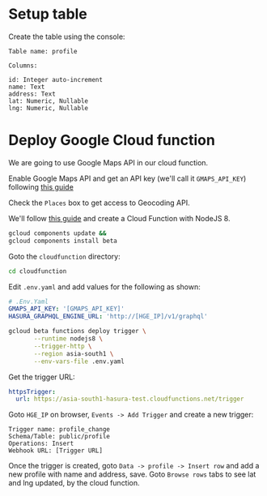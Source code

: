 # Setup table

Create the table using the console:

```
Table name: profile

Columns:

id: Integer auto-increment
name: Text
address: Text
lat: Numeric, Nullable
lng: Numeric, Nullable
```

# Deploy Google Cloud function

We are going to use Google Maps API in our cloud function.

Enable Google Maps API and get an API key (we'll call it `GMAPS_API_KEY`) following [this
guide](https://developers.google.com/maps/documentation/geocoding/start?hl=el#auth)

Check the `Places` box to get access to Geocoding API.

We'll follow [this guide](https://cloud.google.com/functions/docs/quickstart)
and create a Cloud Function with NodeJS 8. 

```bash
gcloud components update &&
gcloud components install beta
```

Goto the `cloudfunction` directory:

```bash
cd cloudfunction
```

Edit `.env.yaml` and add values for the following as shown:
```yaml
# .Env.Yaml
GMAPS_API_KEY: '[GMAPS_API_KEY]'
HASURA_GRAPHQL_ENGINE_URL: 'http://[HGE_IP]/v1/graphql'
```

```bash
gcloud beta functions deploy trigger \
       --runtime nodejs8 \
       --trigger-http \
       --region asia-south1 \
       --env-vars-file .env.yaml
```

Get the trigger URL:
```yaml
httpsTrigger:
  url: https://asia-south1-hasura-test.cloudfunctions.net/trigger
```

Goto `HGE_IP` on browser, `Events -> Add Trigger` and create a new trigger:
```
Trigger name: profile_change
Schema/Table: public/profile
Operations: Insert
Webhook URL: [Trigger URL]
```

Once the trigger is created, goto `Data -> profile -> Insert row` and add a new
profile with name and address, save. Goto `Browse rows` tabs to see lat and lng
updated, by the cloud function.
